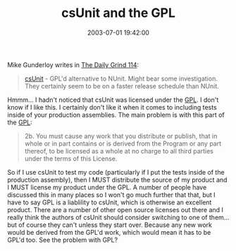 ﻿---
layout: post
title: "csUnit and the GPL"
comments: false
date: 2003-07-01 19:42:00
categories:
 - Technology
subtext-id: f405e41c-b989-4352-a5a5-0b890b464fc7
alias: /blog/csUnit-and-the-GPL.aspx
---


Mike Gunderloy writes in [The Daily Grind 114](http://www.larkware.com/Articles/TheDailyGrind114.html):

> [csUnit](http://www.csunit.org/index.php) - GPL'd alternative to NUnit. Might bear some investigation. They certainly seem to be on a faster release schedule than NUnit. 

Hmmm... I hadn't noticed that csUnit was licensed under the [GPL](http://www.gnu.org/licenses/gpl.html). I don't know if I like this. I certainly don't like it when it comes to including tests inside of your production assemblies. The main problem is with this part of the [GPL](http://www.gnu.org/licenses/gpl.html):

> 2b. You must cause any work that you distribute or publish, that in whole or in part contains or is derived from the Program or any part thereof, to be licensed as a whole at no charge to all third parties under the terms of this License.

So if I use csUnit to test my code (particularly if I put the tests inside of the production assembly), then I MUST distribute the source of my product and I MUST license my product under the GPL. A number of people have discussed this in many places so I won't go much further that that, but I have to say GPL is a liablility to csUnit, which is otherwise an excellent product. There are a number of other open source licenses out there and I really think the authors of csUnit should consider switching to one of them... but of course they can't unless they start over. Because any new work would be derived from the GPL'd work, which would mean it has to be GPL'd too. See the problem with GPL?
